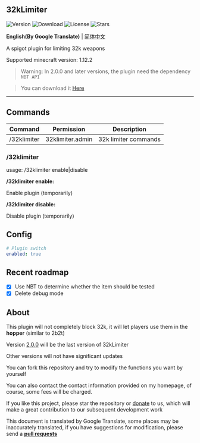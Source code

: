 32kLimiter
---
![Version](https://img.shields.io/github/v/release/GuangChen2333/32kLimiter)
![Download](https://img.shields.io/github/downloads/GuangChen2333/32kLimiter/total)
![License](https://img.shields.io/github/license/GuangChen2333/32kLimiter)
![Stars](https://img.shields.io/github/stars/GuangChen2333/32kLimiter)

**English(By Google Translate)** | [简体中文](https://github.com/GuangChen2333/32kLimiter/blob/master/README_cn.md)

A spigot plugin for limiting 32k weapons

Supported minecraft version: 1.12.2

> Warning: In 2.0.0 and later versions, the plugin need the dependency `NBT API`

> You can download it [Here](https://www.spigotmc.org/resources/nbt-api.7939/)
---

## Commands
| Command | Permission | Description |
| --- | --- | --- |
| /32klimiter | 32klimiter.admin | 32k limiter commands |

### /32klimiter
usage: /32klimiter enable|disable

**/32klimiter enable:**

Enable plugin (temporarily)

**/32klimiter disable:**

Disable plugin (temporarily)

## Config
```yaml
# Plugin switch
enabled: true
```

## Recent roadmap
- [x] Use NBT to determine whether the item should be tested
- [x] Delete debug mode

## About
This plugin will not completely block 32k, it will let players use them in the **hopper** (similar to 2b2t)

Version [2.0.0](https://github.com/GuangChen2333/32kLimiter/releases/latest) will be the last version of 32kLimiter

Other versions will not have significant updates

You can fork this repository and try to modify the functions you want by yourself

You can also contact the contact information provided on my homepage, of course, some fees will be charged.

If you like this project, please star the repository or [donate](https://afdian.net/@GuangChen2333) to us, which will make a great contribution to our subsequent development work

This document is translated by Google Translate, some places may be inaccurately translated, if you have suggestions for modification, please send a [**pull requests**](https://github.com/GuangChen2333/32kLimiter/pulls)